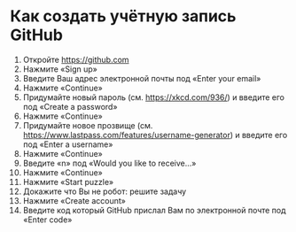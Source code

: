 # Как создать учётную запись GitHub

1. Откройте https://github.com
2. Нажмите «Sign up»
3. Введите Ваш адрес электронной почты под «Enter your email»
4. Нажмите «Continue»
5. Придумайте новый пароль (см. https://xkcd.com/936/) и введите его под «Create a password»
6. Нажмите «Continue»
7. Придумайте новое прозвище (см. https://www.lastpass.com/features/username-generator) и введите его под «Enter a username»
8. Нажмите «Continue»
9. Введите «n» под «Would you like to receive...»
10. Нажмите «Continue»
11. Нажмите «Start puzzle»
12. Докажите что Вы не робот: решите задачу
13. Нажмите «Create account»
14. Введите код который GitHub прислал Вам по электронной почте под «Enter code»
